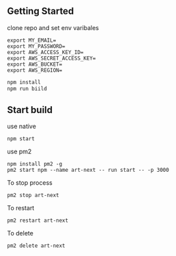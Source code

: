 
## Getting Started

clone repo and set env varibales
```
export MY_EMAIL=
export MY_PASSWORD=
export AWS_ACCESS_KEY_ID=
export AWS_SECRET_ACCESS_KEY=
export AWS_BUCKET=
export AWS_REGION=
```

```bash
npm install
npm run biild
```
## Start build

use native
```
npm start
```
use pm2 
```
npm install pm2 -g
pm2 start npm --name art-next -- run start -- -p 3000
```

To stop process
```
pm2 stop art-next
```
To restart
```
pm2 restart art-next
```
To delete
```
pm2 delete art-next
```